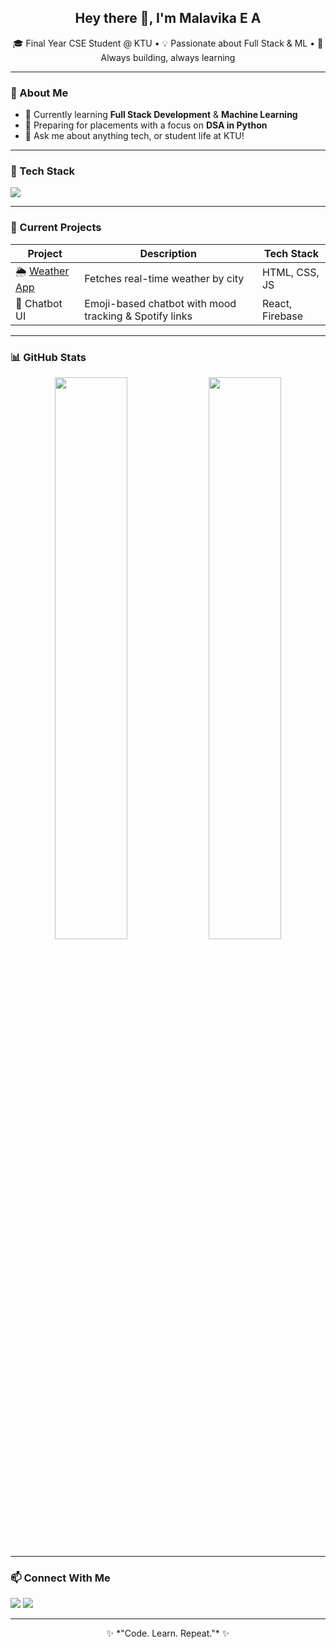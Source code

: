 <h2 align="center">Hey there 👋, I'm Malavika E A</h2>

<p align="center">
🎓 Final Year CSE Student @ KTU • 💡 Passionate about Full Stack & ML • 🚀 Always building, always learning  
</p>

---

### 💼 About Me

- 🌱 Currently learning **Full Stack Development** & **Machine Learning**
- 🧠 Preparing for placements with a focus on **DSA in Python**
- 💬 Ask me about anything tech, or student life at KTU!

---

### 🧰 Tech Stack

<p align="left">
  <img src="https://skillicons.dev/icons?i=python,cpp,java,html,css,js,react,github,git,vscode" />
</p>

---

### 🧪 Current Projects

| Project | Description | Tech Stack |
|--------|-------------|------------|
| 🌦️ [Weather App](https://malavikaea.github.io/Weather/) | Fetches real-time weather by city | HTML, CSS, JS |
| 🤖 Chatbot UI | Emoji-based chatbot with mood tracking & Spotify links | React, Firebase |

---

### 📊 GitHub Stats

<p align="center">
  <img src="https://github-readme-stats.vercel.app/api?username=malavikaea&show_icons=true&theme=tokyonight" width="48%" />
  <img src="https://github-readme-streak-stats.herokuapp.com/?user=malavikaea&theme=tokyonight" width="48%" />
</p>

---

### 📫 Connect With Me

<p>
  <a href="mailto:eamalavika@gmail.com"><img src="https://img.shields.io/badge/Email-%23D14836?style=for-the-badge&logo=gmail&logoColor=white" /></a>
  <a href="https://www.linkedin.com/in/malavika-ea-/"><img src="https://img.shields.io/badge/LinkedIn-%230077B5?style=for-the-badge&logo=linkedin&logoColor=white" /></a>
</p>

---

<p align="center">
  ✨ *"Code. Learn. Repeat."* ✨
</p>
